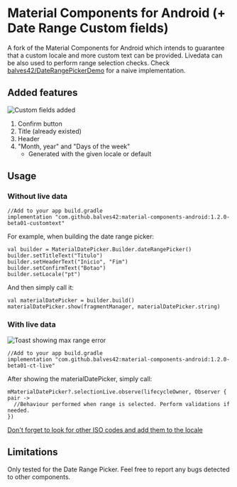 # Material Components for Android (+ Date Range Custom fields)

A fork of the Material Components for Android which intends to guarantee that a custom locale and more custom text can be provided. Livedata can be also used to perform range selection checks.
Check [balves42/DateRangePickerDemo](https://github.com/balves42/DateRangePickerDemo) for a naive implementation.

## Added features
<img src="https://imgur.com/SPFO3Sh.jpg" title="Custom fields added" /></a>

1. Confirm button
2. Title (already existed)
3. Header
4. "Month, year" and "Days of the week"
    * Generated with the given locale or default

## Usage

### Without live data
~~~~~
//Add to your app build.gradle
implementation "com.github.balves42:material-components-android:1.2.0-beta01-customtext"
~~~~~

For example, when building the date range picker:
~~~~~
val builder = MaterialDatePicker.Builder.dateRangePicker()
builder.setTitleText("Titulo")
builder.setHeaderText("Inicio", "Fim")
builder.setConfirmText("Botao")
builder.setLocale("pt")
~~~~~

And then simply call it:
~~~~~~
val materialDatePicker = builder.build()
materialDatePicker.show(fragmentManager, materialDatePicker.string)
~~~~~~

### With live data
<img src="https://i.imgur.com/dfxrnXq.gif" title="Toast showing max range error" /></a>

~~~~~
//Add to your app build.gradle
implementation "com.github.balves42:material-components-android:1.2.0-beta01-ct-live"
~~~~~

After showing the materialDatePicker, simply call:
~~~~~
mMaterialDatePicker?.selectionLive.observe(lifecycleOwner, Observer { pair ->
  //Behaviour performed when range is selected. Perform validations if needed.
})
~~~~~

[Don't forget to look for other ISO codes and add them to the locale](http://www.lingoes.net/en/translator/langcode.htm)

## Limitations
Only tested for the Date Range Picker. Feel free to report any bugs detected to other components.
